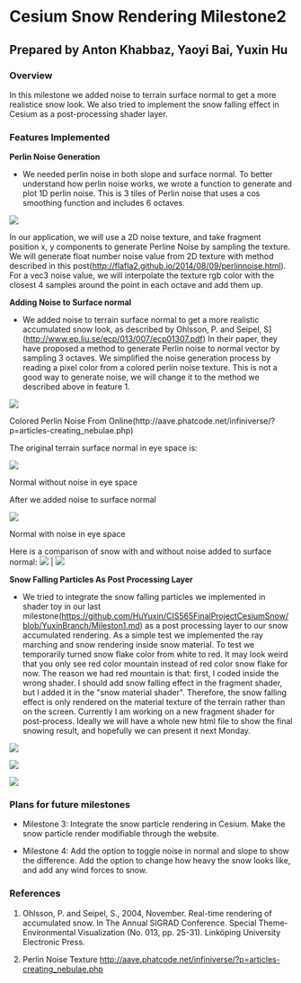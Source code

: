 # Cesium Snow Rendering Milestone2

## Prepared by Anton Khabbaz, Yaoyi Bai, Yuxin Hu

### Overview

In this milestone we added noise to terrain surface normal to get a more realistice snow look. We also tried to implement the snow falling effect in Cesium as a post-processing shader layer.

### Features Implemented
**Perlin Noise Generation**

* We needed perlin noise in both slope and surface normal. To better understand how perlin noise works, we wrote a function to generate and plot 1D perlin noise.  This is 3 tiles of Perlin noise that uses a cos smoothing function and includes 6 octaves.

![](/image/perlinNoise1D_Anton.png)

In our application, we will use a 2D noise texture, and take fragment position x, y components to generate Perline Noise by sampling the texture. We will generate float number noise value from 2D texture with method described in this post(http://flafla2.github.io/2014/08/09/perlinnoise.html). For a vec3 noise value, we will interpolate the texture rgb color with the closest 4 samples around the point in each octave and add them up.


**Adding Noise to Surface normal**

* We added noise to terrain surface normal to get a more realistic accumulated snow look, as described by Ohlsson, P. and Seipel, S](http://www.ep.liu.se/ecp/013/007/ecp01307.pdf)  In their paper, they have proposed a method to generate Perlin noise to normal vector by sampling 3 octaves. We simplified the noise generation process by reading a pixel color from a colored perlin noise texture. This is not a good way to generate noise, we will change it to the method we described above in feature 1.

![](/image/perlin_colors.png)
<p>Colored Perlin Noise From Online(http://aave.phatcode.net/infiniverse/?p=articles-creating_nebulae.php)</p>

The original terrain surface normal in eye space is:

![](/image/NormalWithoutNoise.PNG)
<p>Normal without noise in eye space</p>

After we added noise to surface normal

![](/image/NormalWithNoise4.PNG)
<p>Normal with noise in eye space</p>

Here is a comparison of snow with and without noise added to surface normal:
![](/image/SnowWithouNormalNoise.PNG)  |  ![](/image/SnowWithNormalNoise3.PNG)

**Snow Falling Particles As Post Processing Layer**

* We tried to integrate the snow falling particles we implemented in shader toy in our last milestone(https://github.com/HuYuxin/CIS565FinalProjectCesiumSnow/blob/YuxinBranch/Mileston1.md) as a post processing layer to our snow accumulated rendering. As a simple test we implemented the ray marching and snow rendering inside snow material. To test we temporarily turned snow flake color from white to red. It may look weird that you only see red color mountain instead of red color snow flake for now. The reason we had red mountain is that: first, I coded inside the wrong shader. I should add snow falling effect in the fragment shader, but I added it in the "snow material shader". Therefore, the snow falling effect is only rendered on the material texture of the terrain rather than on the screen. Currently I am working on a new fragment shader for post-process. Ideally we will have a whole new html file to show the final snowing result, and hopefully we can present it next Monday.

![](/image/mile2_1_Yaoyi.jpg)

![](/image/mile2_2_Yaoyi.jpg)

![](/image/GlobeFS_1_Yaoyi.gif)


### Plans for future milestones

* Milestone 3: Integrate the snow particle rendering in Cesium. Make the snow particle render modifiable through the website.

* Milestone 4: Add the option to toggle noise in normal and slope to show the difference. Add the option to change how heavy the snow looks like, and add any wind forces to snow.

### References

1. Ohlsson, P. and Seipel, S., 2004, November. Real-time rendering of accumulated snow. In The Annual SIGRAD Conference. Special Theme-Environmental Visualization (No. 013, pp. 25-31). Linköping University Electronic Press.

2. Perlin Noise Texture
http://aave.phatcode.net/infiniverse/?p=articles-creating_nebulae.php